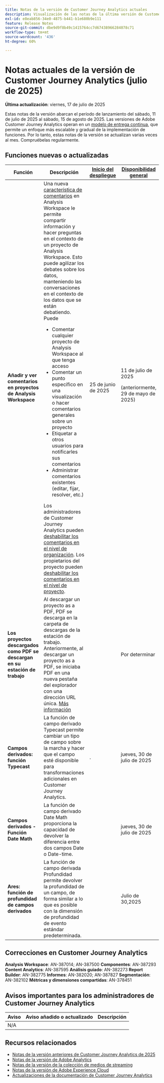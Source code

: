 ```yaml
---
title: Notas de la versión de Customer Journey Analytics actuales
description: Visualización de las notas de la última versión de Customer Journey Analytics
exl-id: e8eab856-34e0-4875-b441-b1e680b9e111
feature: Release Notes
source-git-commit: dbe9d9f8b49c1415764cc7d67438966284078c71
workflow-type: tm+mt
source-wordcount: '436'
ht-degree: 60%

---
```


# Notas actuales de la versión de Customer Journey Analytics (julio de 2025)

**Última actualización**: viernes, 17 de julio de 2025


Estas notas de la versión abarcan el período de lanzamiento del sábado, 11 de julio de 2025 al sábado, 15 de agosto de 2025. Las versiones de Adobe Customer Journey Analytics operan en un [modelo de entrega continua](releases.md), que permite un enfoque más escalable y gradual de la implementación de funciones. Por lo tanto, estas notas de la versión se actualizan varias veces al mes. Compruébelas regularmente.

## Funciones nuevas o actualizadas

| Función | Descripción | [Inicio del despliegue](releases.md) | [Disponibilidad general](releases.md) |
| ----------- | ---------- | ------- | ---- |
| **Añadir y ver comentarios en proyectos de Analysis Workspace** | Una nueva [característica de comentarios](https://experienceleague.adobe.com/es/docs/analytics-platform/using/cja-workspace/build-workspace-project/comment-projects) en Analysis Workspace le permite compartir información y hacer preguntas en el contexto de un proyecto de Analysis Workspace. Esto puede agilizar los debates sobre los datos, manteniendo las conversaciones en el contexto de los datos que se están debatiendo. Puede <ul><li>Comentar cualquier proyecto de Analysis Workspace al que tenga acceso</li><li>Comentar un punto específico en una visualización o hacer comentarios generales sobre un proyecto</li><li>Etiquetar a otros usuarios para notificarles sus comentarios</li><li>Administrar comentarios existentes (editar, fijar, resolver, etc.)</li></ul>Los administradores de Customer Journey Analytics pueden [deshabilitar los comentarios en el nivel de organización](https://experienceleague.adobe.com/es/docs/analytics-platform/using/cja-workspace/user-preferences#ims-organization-preferences). Los propietarios del proyecto pueden [deshabilitar los comentarios en el nivel de proyecto](https://experienceleague.adobe.com/es/docs/analytics-platform/using/cja-workspace/build-workspace-project/create-projects). | 25 de junio de 2025 | 11 de julio de 2025 <p>(anteriormente, 29 de mayo de 2025)</p> |
| **Los proyectos descargados como PDF se descargan en su estación de trabajo** | Al descargar un proyecto as a PDF, PDF se descarga en la carpeta de descargas de la estación de trabajo. Anteriormente, al descargar un proyecto as a PDF, se iniciaba PDF en una nueva pestaña del explorador con una dirección URL única. [Más información](https://experienceleague.adobe.com/en/docs/analytics-platform/using/cja-workspace/export/download-send) | | Por determinar |
| **Campos derivados: función Typecast** | La función de campo derivado Typecast permite cambiar un tipo de campo sobre la marcha y hacer que el campo esté disponible para transformaciones adicionales en Customer Journey Analytics. | . | jueves, 30 de julio de 2025 |
| **Campos derivados - Función Date Math** | La función de campo derivado Date Math proporciona la capacidad de devolver la diferencia entre dos campos Date o Date-time. | | jueves, 30 de julio de 2025 |
| **Ares: función de profundidad de campos derivados** | La función de campo derivada Profundidad permite devolver la profundidad de un campo, de forma similar a lo que es posible con la dimensión de profundidad de evento estándar predeterminada. |  | Julio de 30,2025 |

## Correcciones en Customer Journey Analytics

**Analysis Workspace**: AN-387014; AN-387500
**Componentes**: AN-387293
**Content Analytics**: AN-387595
**Análisis guiado**: AN-382273
**Report Builder**: AN-382775
**Informes**: AN-382020; AN-387827
**Segmentación**: AN-382102
**Métricas y dimensiones compartidas**: AN-378451


## Avisos importantes para los administradores de Customer Journey Analytics

| Aviso | Aviso añadido o actualizado | Descripción |
| --- | --- | --- |
| N/A | | |

## Recursos relacionados

* [Notas de la versión anteriores de Customer Journey Analytics de 2025](/help/release-notes/2025.md)
* [Notas de la versión de Adobe Analytics](https://experienceleague.adobe.com/docs/analytics/release-notes/latest.html?lang=es)
* [Notas de la versión de la colección de medios de streaming](https://experienceleague.adobe.com/docs/media-analytics/using/additional-resources/release-notes.html?lang=es)
* [Notas de la versión de Adobe Experience Cloud](https://experienceleague.adobe.com/docs/release-notes/experience-cloud/current.html?lang=es)
* [Actualizaciones de la documentación de Customer Journey Analytics](/help/release-notes/doc-changes.md)
